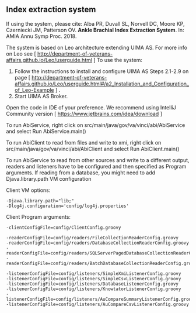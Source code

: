 ## Index extraction system

If using the system, please cite:
Alba PR, Duvall SL, Norvell DC, Moore KP, Czerniecki JM, Patterson OV. **Ankle Brachial Index Extraction System**. In: AMIA Annu Symp Proc. 2018. 

The system is based on Leo architecture extending UIMA AS.  For more info on Leo see [ http://department-of-veterans-affairs.github.io/Leo/userguide.html ]
To use the system:
  1. Follow the instructions to install and configure UIMA AS Steps 2.1-2.9 on page [ http://department-of-veterans-affairs.github.io/Leo/userguide.html#/a2_Installation_and_Configuration_of_Leo-Example ] .
  2. Start UIMA AS Broker.

Open the code in IDE of your preference. We recommend using IntelliJ Community version [ https://www.jetbrains.com/idea/download ]

To run AbiService, right click on src/main/java/gov/va/vinci/abi/AbiService and select Run AbiService.main()

To run AbiClient to read from files and write to xmi, right click on src/main/java/gov/va/vinci/abi/AbiClient and select Run AbiClient.main()

To run AbiService to read from other sources and write to a different output, readers and listeners have to be configured and then specified as Program arguments.
If reading from a database, you might need to add Djava.library.path VM configuration

Client VM options:

    -Djava.library.path="lib;"
    -Dlog4j.configuration='config/log4j.properties'

Client Program arguments:

    -clientConfigFile=config/ClientConfig.groovy

    -readerConfigFile=config/readers/FileCollectionReaderConfig.groovy
    -readerConfigFile=config/readers/DatabaseCollectionReaderConfig.groovy
    -readerConfigFile=config/readers/SQLServerPagedDatabaseCollectionReaderConfig.groovy
    -readerConfigFile=config/readers/BatchDatabaseCollectionReaderConfig.groovy

    -listenerConfigFile=config/listeners/SimpleXmiListenerConfig.groovy
    -listenerConfigFile=config/listeners/SimpleCsvListenerConfig.groovy
    -listenerConfigFile=config/listeners/DatabaseListenerConfig.groovy
    -listenerConfigFile=config/listeners/KnowtatorListenerConfig.groovy
    -listenerConfigFile=config/listeners/AuCompareSummaryListenerConfig.groovy
    -listenerConfigFile=config/listeners/AuCompareCsvListenerConfig.groovy
